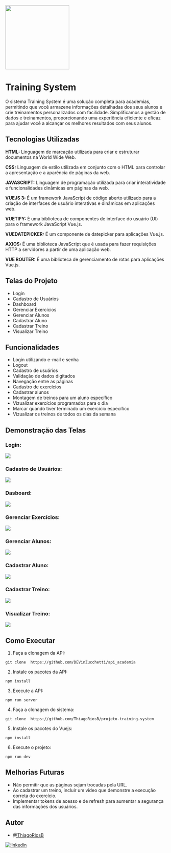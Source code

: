 <img width="200px" src="src/img/img-fundo-transparente.png" />

# Training System

O sistema Training System é uma solução completa para academias, permitindo que você armazene informações detalhadas dos seus alunos e crie treinamentos personalizados com facilidade.
Simplificamos a gestão de dados e treinamentos, proporcionando uma experiência eficiente e eficaz para ajudar você a alcançar os melhores resultados com seus alunos.

## Tecnologias Utilizadas

**HTML:** Linguagem de marcação utilizada para criar e estruturar documentos na World Wide Web.

**CSS:** Linguagem de estilo utilizada em conjunto com o HTML para controlar a apresentação e a aparência de páginas da web.

**JAVASCRIPT:** Linguagem de programação utilizada para criar interatividade e funcionalidades dinâmicas em páginas da web.

**VUEJS 3:** É um framework JavaScript de código aberto utilizado para a criação de interfaces de usuário interativas e dinâmicas em aplicações web.

**VUETIFY:** É uma biblioteca de componentes de interface do usuário (UI) para o framework JavaScript Vue.js.

**VUEDATEPICKER:** É um componente de datepicker para aplicações Vue.js.

**AXIOS:** É uma biblioteca JavaScript que é usada para fazer requisições HTTP a servidores a partir de uma aplicação web.

**VUE ROUTER:** É uma biblioteca de gerenciamento de rotas para aplicações Vue.js.
## Telas do Projeto
- Login
- Cadastro de Usuários
- Dashboard
- Gerenciar Exercícios
- Gerenciar Alunos
- Cadastrar Aluno
- Cadastrar Treino
- Visualizar Treino

## Funcionalidades
- Login utilizando e-mail e senha
- Logout
- Cadastro de usuários
- Validação de dados digitados
- Navegação entre as páginas
- Cadastro de exercícios
- Cadastrar alunos
- Montagem de treinos para um aluno específico
- Vizualizar exercícios programados para o dia
- Marcar quando tiver terminado um exercício específico
- Vizualizar os treinos de todos os dias da semana

## Demonstração das Telas
<h3>Login:</h3>
<img src="src/img/login.png" />
<h3>Cadastro de Usuários:</h3>
<img src="src/img/cadastro-usuario.png" />
<h3>Dasboard:</h3>
<img src="src/img/dashboard.png" />
<h3>Gerenciar Exercícios:</h3>
<img src="src/img/gerenciar-exercicios.png" />
<h3>Gerenciar Alunos:</h3>
<img src="src/img/gerenciar-alunos.png" />
<h3>Cadastrar Aluno:</h3>
<img src="src/img/cadastrar-alunos.png" />
<h3>Cadastrar Treino:</h3>
<img src="src/img/cadastrar-treino.png" />
<h3>Visualizar Treino:</h3>
<img src="src/img/visualizar-treino.png" />

## Como Executar

 1. Faça a clonagem da API:
  ```
 git clone  https://github.com/DEVinZucchetti/api_academia
```
2. Instale os pacotes da API:
```
npm install
```
3. Execute a API:
```
npm run server
```

4. Faça a clonagem do sistema:
```
git clone  https://github.com/ThiagoRiosB/projeto-training-system
```
5. Instale os pacotes do Vuejs:
```
npm install
```

6. Execute o projeto:
```
npm run dev
```


## Melhorias Futuras

- Não permitir que as páginas sejam trocadas pela URL.
- Ao cadastrar um treino, incluir um vídeo que demonstre a execução correta do exercício.
- Implementar tokens de acesso e de refresh para aumentar a segurança das informações dos usuários.

## Autor

- [@ThiagoRiosB](https://github.com/ThiagoRiosB)

[![linkedin](https://img.shields.io/badge/linkedin-0A66C2?style=for-the-badge&logo=linkedin&logoColor=white)](https://www.linkedin.com/in/thiago-rios-98a52a104/)

